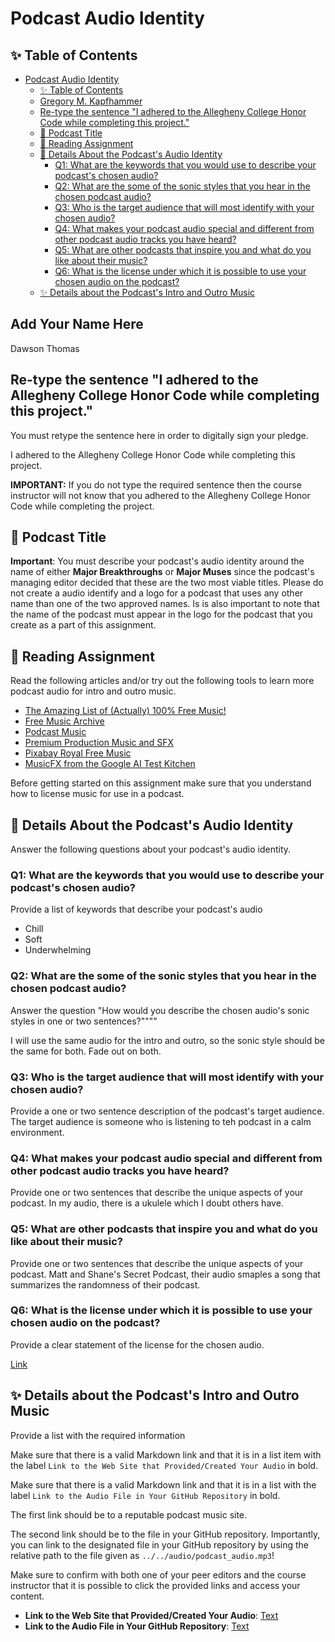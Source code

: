 # Podcast Audio Identity

## ✨ Table of Contents

<!---toc start-->

* [Podcast Audio Identity](#podcast-audio-identity)
  * [✨ Table of Contents](#-table-of-contents)
  * [Gregory M. Kapfhammer](#gregory-m-kapfhammer)
  * [Re-type the sentence "I adhered to the Allegheny College Honor Code while completing this project."](#re-type-the-sentence-i-adhered-to-the-allegheny-college-honor-code-while-completing-this-project)
  * [🎤 Podcast Title](#-podcast-title)
  * [🧗 Reading Assignment](#-reading-assignment)
  * [📓  Details About the Podcast's Audio Identity](#-details-about-the-podcasts-audio-identity)
    * [Q1: What are the keywords that you would use to describe your podcast's chosen audio?](#q1-what-are-the-keywords-that-you-would-use-to-describe-your-podcasts-chosen-audio)
    * [Q2: What are the some of the sonic styles that you hear in the chosen podcast audio?](#q2-what-are-the-some-of-the-sonic-styles-that-you-hear-in-the-chosen-podcast-audio)
    * [Q3: Who is the target audience that will most identify with your chosen audio?](#q3-who-is-the-target-audience-that-will-most-identify-with-your-chosen-audio)
    * [Q4: What makes your podcast audio special and different from other podcast audio tracks you have heard?](#q4-what-makes-your-podcast-audio-special-and-different-from-other-podcast-audio-tracks-you-have-heard)
    * [Q5: What are other podcasts that inspire you and what do you like about their music?](#q5-what-are-other-podcasts-that-inspire-you-and-what-do-you-like-about-their-music)
    * [Q6: What is the license under which it is possible to use your chosen audio on the podcast?](#q6-what-is-the-license-under-which-it-is-possible-to-use-your-chosen-audio-on-the-podcast)
  * [✨ Details about the Podcast's Intro and Outro Music](#-details-about-the-podcasts-intro-and-outro-music)

<!---toc end-->

## Add Your Name Here

Dawson Thomas

## Re-type the sentence "I adhered to the Allegheny College Honor Code while completing this project."

You must retype the sentence here in order to digitally sign your pledge.

I adhered to the Allegheny College Honor Code while completing this project.

**IMPORTANT:** If you do not type the required sentence then the course
instructor will not know that you adhered to the Allegheny College Honor Code
while completing the project.

## 🎤 Podcast Title

**Important**: You must describe your podcast's audio identity around the name
of either **Major Breakthroughs** or **Major Muses** since the podcast's
managing editor decided that these are the two most viable titles. Please do
not create a audio identify and a logo for a podcast that uses any other name
than one of the two approved names. Is is also important to note that the name
of the podcast must appear in the logo for the podcast that you create as a
part of this assignment.

## 🧗 Reading Assignment

Read the following articles and/or try out the following tools to learn
more podcast audio for intro and outro music.

- [The Amazing List of (Actually) 100% Free Music!](https://www.silvermansound.com/the-amazing-list-of-free-music)
- [Free Music Archive](https://freemusicarchive.org/)
- [Podcast Music](https://www.podcastmusic.com/)
- [Premium Production Music and SFX](https://www.premiumbeat.com/)
- [Pixabay Royal Free Music](https://pixabay.com/music/)
- [MusicFX from the Google AI Test Kitchen](https://aitestkitchen.withgoogle.com/tools/music-fx)

Before getting started on this assignment make sure that you understand how to
license music for use in a podcast.

## 📓  Details About the Podcast's Audio Identity

Answer the following questions about your podcast's audio identity.

### Q1: What are the keywords that you would use to describe your podcast's chosen audio?

Provide a list of keywords that describe your podcast's audio
- Chill
- Soft
- Underwhelming
### Q2: What are the some of the sonic styles that you hear in the chosen podcast audio?

Answer the question "How would you describe the chosen audio's sonic styles in one or two sentences?""""

I will use the same audio for the intro and outro, so the sonic style should be the same for both. Fade out on both.
### Q3: Who is the target audience that will most identify with your chosen audio?

Provide a one or two sentence description of the podcast's target audience.
The target audience is someone who is listening to teh podcast in a calm environment.

### Q4: What makes your podcast audio special and different from other podcast audio tracks you have heard?

Provide one or two sentences that describe the unique aspects of your podcast.
In my audio, there is a ukulele which I doubt others have.

### Q5: What are other podcasts that inspire you and what do you like about their music?

Provide one or two sentences that describe the unique aspects of your podcast.
Matt and Shane's Secret Podcast, their audio smaples a song that summarizes the randomness of their podcast.

### Q6: What is the license under which it is possible to use your chosen audio on the podcast?

Provide a clear statement of the license for the chosen audio.

[Link](https://policies.google.com/terms/generative-ai)

## ✨ Details about the Podcast's Intro and Outro Music

Provide a list with the required information

Make sure that there is a valid Markdown link and that it
is in a list item with the label `Link to the Web Site that Provided/Created Your Audio` in bold.

Make sure that there is a valid Markdown link and that it is in a list
with the label `Link to the Audio File in Your GitHub Repository` in bold.

The first link should be to a reputable podcast music site.

The second link should be to the file in your GitHub repository.
Importantly, you can link to the designated file in your GitHub repository by
using the relative path to the file given as `../../audio/podcast_audio.mp3`!

Make sure to confirm with both one of your peer editors and the course
instructor that it is possible to click the provided links and access your content.
- **Link to the Web Site that Provided/Created Your Audio**: [Text](https://aitestkitchen.withgoogle.com/tools/music-fx)
- **Link to the Audio File in Your GitHub Repository**: [Text](https://github.com/ExpositionEngineering/fs-102-exposition-engineering-podcast-audio-identity-Dawsont03/blob/main/audio/podcast_audio.mp3)